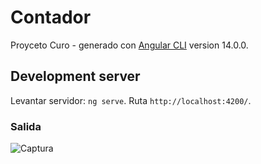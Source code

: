 # Contador

Proyceto Curo - generado con [Angular CLI](https://github.com/angular/angular-cli) version 14.0.0.

## Development server

Levantar servidor: `ng serve`. Ruta `http://localhost:4200/`.

### Salida
![Captura](https://user-images.githubusercontent.com/7141537/172456241-115058b3-dfb1-4c3c-b316-41177d21a992.PNG)
